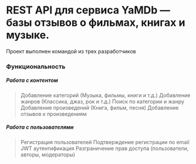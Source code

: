 # REST API для сервиса YaMDb — базы отзывов о фильмах, книгах и музыке.

Проект выполнен командой из трех разработчиков

### Функциональность

##### Работа с контентом
> Добавление категорий (Музыка, фильмы, книги и т.д.)
> Добавление жанров (Классика, джаз, рок и т.д.)
> Поиск по категории и жанру
> Добавление произведений (Книга, фильм, песня)
> Добавление отзывов к произведениям

##### Работа с пользователями
> Регистрация пользователей
> Подтверждение регистрации по email 
> JWT аутентификация
> Разграничение прав доступа (пользователи, авторы, модераторы)

